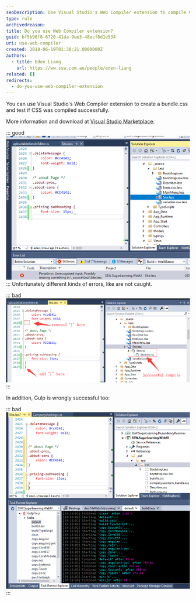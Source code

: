 ```yaml
---
seoDescription: Use Visual Studio's Web Compiler extension to compile CSS files and find missing curly braces, but note that it may not catch all errors.
type: rule
archivedreason:
title: Do you use Web Compiler extension?
guid: bf5b98f8-6720-41da-9ee3-48ecf6d1e534
uri: use-web-compiler
created: 2018-06-19T01:38:21.0000000Z
authors:
  - title: Eden Liang
    url: https://ww.ssw.com.au/people/eden-liang
related: []
redirects:
  - do-you-use-web-compiler-extension
---
```


You can use Visual Studio's Web Compiler extension to create a bundle.css and test if CSS was compiled successfully.

<!--endintro-->

More information and download at [Visual Studio Marketplace](https://marketplace.visualstudio.com/items?itemName=MadsKristensen.WebCompiler).

::: good  
![Figure: Web Compiler can find missing curly braces](web-compiler-find-error.png)  
:::
Unfortunately different kinds of errors, like are not caught.

::: bad  
![Figure: Curly braces in the wrong place, but still compiled successfully](web-compiler-didnt-find-error.png)  
:::

In addition, Gulp is wrongly successful too:

::: bad  
![Figure: Gulp couldn't find the curly braces error](gulp-didnt-find-error.png)  
:::
